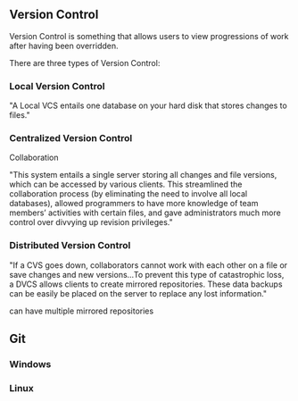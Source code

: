 
## Version Control

Version Control is something that allows users to view progressions of work after having been overridden. 

There are three types of Version Control:

### Local Version Control
"A Local VCS entails one database on your hard disk that stores changes to files."

### Centralized Version Control

Collaboration

"This system entails a single server storing all changes and file versions, which can be accessed by various clients. This streamlined the collaboration process (by eliminating the need to involve all local databases), allowed programmers to have more knowledge of team members’ activities with certain files, and gave administrators much more control over divvying up revision privileges."

### Distributed Version Control
"If a CVS goes down, collaborators cannot work with each other on a file or save changes and new versions...To prevent this type of catastrophic loss, a DVCS allows clients to create mirrored repositories. These data backups can be easily be placed on the server to replace any lost information."

can have multiple mirrored repositories

## Git



### Windows


### Linux

